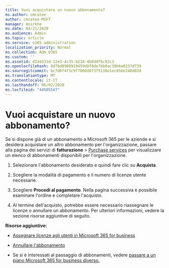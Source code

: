 ```yaml
---
title: Vuoi acquistare un nuovo abbonamento?
ms.author: cmcatee
author: cmcatee-MSFT
manager: mnirkhe
ms.date: 04/21/2020
ms.audience: Admin
ms.topic: article
ms.service: o365-administration
localization_priority: Normal
ms.collection: Adm_O365
ms.custom: ''
ms.assetid: d2a9331d-12e3-4c35-b216-4bdddf6c92c3
ms.openlocfilehash: 8d76d8908919459d8f8de7bb0ac39b6a8237d739
ms.sourcegitcommit: bc7d6f4f3c9f7060d073f5130e1ec856e248d020
ms.translationtype: MT
ms.contentlocale: it-IT
ms.lasthandoff: 06/02/2020
ms.locfileid: "44505547"
---
```

# <a name="looking-to-buy-a-new-subscription"></a>Vuoi acquistare un nuovo abbonamento?

Se si dispone già di un abbonamento a Microsoft 365 per le aziende e si desidera acquistare un altro abbonamento per l'organizzazione, passare alla pagina dei servizi di **fatturazione** \> [Purchase services](https://go.microsoft.com/fwlink/p/?linkid=868433) per visualizzare un elenco di abbonamenti disponibili per l'organizzazione.
 
1. Selezionare l'abbonamento desiderato e quindi fare clic su **Acquista**.

2. Scegliere la modalità di pagamento e il numero di licenze utente necessarie.

3. Scegliere **Procedi al pagamento**. Nella pagina successiva è possibile esaminare l'ordine e completare l'acquisto.

4. Al termine dell'acquisto, potrebbe essere necessario riassegnare le licenze o annullare un abbonamento. Per ulteriori informazioni, vedere la sezione risorse aggiuntive di seguito.

 **Risorse aggiuntive:**
  
- [Assegnare licenze agli utenti in Microsoft 365 for business](https://docs.microsoft.com/microsoft-365/admin/add-users/add-users)
    
- [Annullare l'abbonamento](https://docs.microsoft.com/microsoft-365/commerce/subscriptions/cancel-your-subscription)
    
- Se si è interessati al passaggio di abbonamenti, vedere [passare a un piano Microsoft 365 for business diverso.](https://docs.microsoft.com/microsoft-365/commerce/subscriptions/switch-to-a-different-plan)